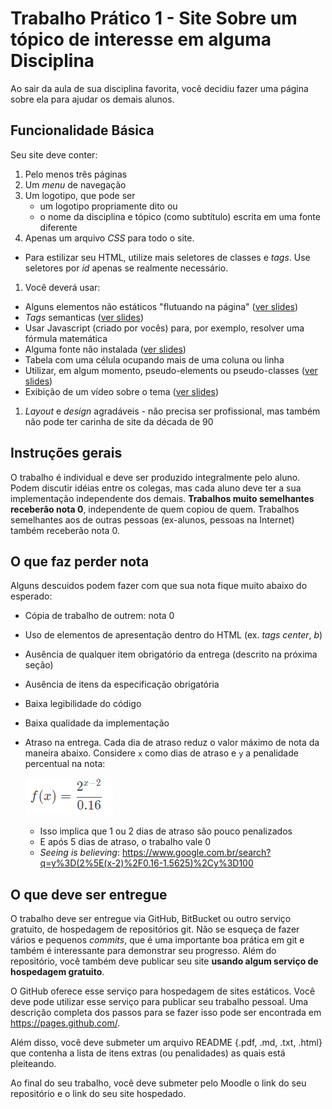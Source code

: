 # Trabalho Prático 1 - Site Sobre um tópico de interesse em alguma Disciplina

Ao sair da aula de sua disciplina favorita, você decidiu fazer uma página
sobre ela para ajudar os demais alunos.

## Funcionalidade Básica

Seu site deve conter:

1. Pelo menos três páginas
1. Um _menu_ de navegação
1. Um logotipo, que pode ser
   - um logotipo propriamente dito ou
   - o nome da disciplina e tópico (como subtítulo) escrita em uma fonte diferente
1. Apenas um arquivo _CSS_ para todo o site.
  - Para estilizar seu HTML, utilize mais seletores de classes e _tags_. Use
  seletores por _id_ apenas se realmente necessário.
1. Você deverá usar:
  - Alguns elementos não estáticos "flutuando na página" ([ver slides][posicionamento])
  - _Tags_ semanticas ([ver slides][tags_semanticas])
  - Usar Javascript (criado por vocês) para, por exemplo, resolver uma fórmula matemática
  - Alguma fonte não instalada ([ver slides][webfonts])
  - Tabela com uma célula ocupando mais de uma coluna ou linha
  - Utilizar, em algum momento, pseudo-elements ou pseudo-classes ([ver slides][pseudo-coisas])
  - Exibição de um vídeo sobre o tema ([ver slides][video])
1. _Layout_ e _design_ agradáveis - não precisa ser profissional, mas também não
  pode ter carinha de site da década de 90

[pseudo-coisas]: https://fegemo.github.io/cefet-front-end/classes/html5/#pseudo-classes-e-pseudo-elements
[tags_semanticas]: https://fegemo.github.io/cefet-front-end/classes/html5/#divitite-e-tags-semanticas
[posicionamento]: https://fegemo.github.io/cefet-front-end/classes/css4
[video]: https://fegemo.github.io/cefet-front-end/classes/css3/#video-e-audio
[webfonts]: https://fegemo.github.io/cefet-front-end/classes/css3/#web-fonts
## Instruções gerais

O trabalho é individual e deve ser produzido integralmente pelo aluno. Podem discutir
idéias entre os colegas, mas cada aluno deve ter a sua implementação independente dos
demais. **Trabalhos muito semelhantes receberão nota 0**, independente de quem copiou
de quem. Trabalhos semelhantes aos de outras pessoas (ex-alunos, pessoas na Internet)
também receberão nota 0.


## O que faz perder nota

Alguns descuidos podem fazer com que sua nota fique muito abaixo do esperado:
- Cópia de trabalho de outrem: nota 0
- Uso de elementos de apresentação dentro do HTML (ex. _tags_ _center_, _b_)
- Ausência de qualquer item obrigatório da entrega (descrito na próxima seção)
- Ausência de itens da especificação obrigatória
- Baixa legibilidade do código
- Baixa qualidade da implementação
- Atraso na entrega. Cada dia de atraso reduz o valor máximo de nota da
  maneira abaixo. Considere `x` como dias de atraso e `y` a penalidade
  percentual na nota:

  ![](images/penalidade-por-atraso.png)
  - Isso implica que 1 ou 2 dias de atraso são pouco penalizados
  - E após 5 dias de atraso, o trabalho vale 0
  - _Seeing is believing_: https://www.google.com.br/search?q=y%3D(2%5E(x-2)%2F0.16-1.5625)%2Cy%3D100


## O que deve ser **entregue**

O trabalho deve ser entregue via GitHub, BitBucket ou outro serviço gratuito,
de hospedagem de repositórios git. Não se esqueça de fazer vários e
pequenos _commits_, que é uma importante boa prática em git e também é
interessante para demonstrar seu progresso. Além do repositório, você também
deve publicar seu site **usando algum serviço de hospedagem gratuito**.

O GitHub oferece esse serviço para hospedagem de sites estáticos.
Você deve pode utilizar esse serviço para publicar seu trabalho pessoal. Uma
descrição completa dos passos para se fazer isso pode ser encontrada em
https://pages.github.com/.

Além disso, você deve submeter um arquivo README {.pdf, .md, .txt, .html} que
contenha a lista de itens extras (ou penalidades) as quais está pleiteando.

Ao final do seu trabalho, você deve submeter pelo Moodle o link do seu repositório
e o link do seu site hospedado.
